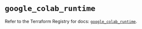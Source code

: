 # `google_colab_runtime`

Refer to the Terraform Registry for docs: [`google_colab_runtime`](https://registry.terraform.io/providers/hashicorp/google/6.30.0/docs/resources/colab_runtime).
